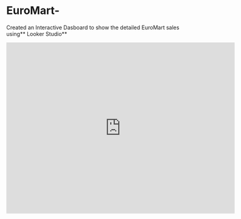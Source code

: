 # EuroMart-
Created an Interactive Dasboard to show the detailed EuroMart sales using** Looker Studio**
<iframe width="600" height="450" src="https://lookerstudio.google.com/embed/reporting/4167fb7a-2edc-4fb8-b35a-dfc3e1c72d5e/page/kxAND" frameborder="0" style="border:0" allowfullscreen></iframe>
